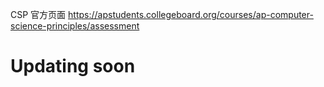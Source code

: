 CSP 官方页面 https://apstudents.collegeboard.org/courses/ap-computer-science-principles/assessment
# Updating soon
